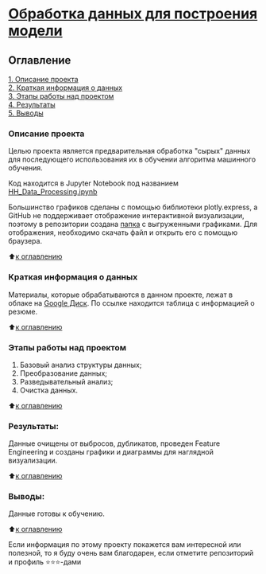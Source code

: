 # [Обработка данных для построения модели](https://github.com/Ursekov/MIPT_SF_DATA_SCIENCE/tree/main/Project%200)

## Оглавление  
[1. Описание проекта](https://github.com/Ursekov/HH-Data-Processing?tab=readme-ov-file#%D0%BE%D0%BF%D0%B8%D1%81%D0%B0%D0%BD%D0%B8%D0%B5-%D0%BF%D1%80%D0%BE%D0%B5%D0%BA%D1%82%D0%B0)  
[2. Краткая информация о данных](https://github.com/Ursekov/HH-Data-Processing?tab=readme-ov-file#%D0%BA%D1%80%D0%B0%D1%82%D0%BA%D0%B0%D1%8F-%D0%B8%D0%BD%D1%84%D0%BE%D1%80%D0%BC%D0%B0%D1%86%D0%B8%D1%8F-%D0%BE-%D0%B4%D0%B0%D0%BD%D0%BD%D1%8B%D1%85)  
[3. Этапы работы над проектом](https://github.com/Ursekov/HH-Data-Processing?tab=readme-ov-file#%D1%8D%D1%82%D0%B0%D0%BF%D1%8B-%D1%80%D0%B0%D0%B1%D0%BE%D1%82%D1%8B-%D0%BD%D0%B0%D0%B4-%D0%BF%D1%80%D0%BE%D0%B5%D0%BA%D1%82%D0%BE%D0%BC)  
[4. Результаты](https://github.com/Ursekov/HH-Data-Processing?tab=readme-ov-file#%D1%80%D0%B5%D0%B7%D1%83%D0%BB%D1%8C%D1%82%D0%B0%D1%82%D1%8B)    
[5. Выводы](https://github.com/Ursekov/HH-Data-Processing?tab=readme-ov-file#%D0%B2%D1%8B%D0%B2%D0%BE%D0%B4%D1%8B) 


### Описание проекта    
Целью проекта является предварительная обработка "сырых" данных для последующего использования их в обучении алгоритма машинного обучения.

Код находится в Jupyter Notebook под названием [HH_Data_Processing.ipynb](https://github.com/Ursekov/HH-Data-Processing/blob/master/HH_Data_Processing.ipynb)

Большинство графиков сделаны с помощью библиотеки plotly.express, а GitHub не поддерживает отображение интерактивной визуализации, поэтому в репозитории создана [папка](https://github.com/Ursekov/HH-Data-Processing/tree/master/graphics) с выгруженными графиками. Для отображения, необходимо скачать файл и открыть его с помощью браузера.

:arrow_up:[к оглавлению](https://github.com/Ursekov/HH-Data-Processing?tab=readme-ov-file#%D0%BE%D0%B3%D0%BB%D0%B0%D0%B2%D0%BB%D0%B5%D0%BD%D0%B8%D0%B5)


### Краткая информация о данных
Материалы, которые обрабатываются в данном проекте, лежат в облаке на [Google Диск](https://drive.google.com/file/d/1DLjE7dynil-Z8rKEbh__cnfDqZ-2p8fb/view?usp=sharing).
По ссылке находится таблица с информацией о резюме.
  
:arrow_up:[к оглавлению](https://github.com/Ursekov/HH-Data-Processing?tab=readme-ov-file#%D0%BE%D0%B3%D0%BB%D0%B0%D0%B2%D0%BB%D0%B5%D0%BD%D0%B8%D0%B5)


### Этапы работы над проектом  
1. Базовый анализ структуры данных;
2. Преобразование данных;
3. Разведывательный анализ;
4. Очистка данных.

:arrow_up:[к оглавлению](https://github.com/Ursekov/HH-Data-Processing?tab=readme-ov-file#%D0%BE%D0%B3%D0%BB%D0%B0%D0%B2%D0%BB%D0%B5%D0%BD%D0%B8%D0%B5)


### Результаты:  
Данные очищены от выбросов, дубликатов, проведен Feature Engineering и созданы графики и диаграммы для наглядной визуализации.

:arrow_up:[к оглавлению](https://github.com/Ursekov/HH-Data-Processing?tab=readme-ov-file#%D0%BE%D0%B3%D0%BB%D0%B0%D0%B2%D0%BB%D0%B5%D0%BD%D0%B8%D0%B5)


### Выводы:  
Данные готовы к обучению.

:arrow_up:[к оглавлению](https://github.com/Ursekov/HH-Data-Processing?tab=readme-ov-file#%D0%BE%D0%B3%D0%BB%D0%B0%D0%B2%D0%BB%D0%B5%D0%BD%D0%B8%D0%B5)


Если информация по этому проекту покажется вам интересной или полезной, то я буду очень вам благодарен, если отметите репозиторий и профиль ⭐️⭐️⭐️-дами